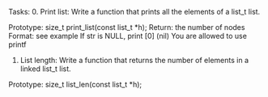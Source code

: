 Tasks:
0. Print list:
Write a function that prints all the elements of a list_t list.

Prototype: size_t print_list(const list_t *h);
Return: the number of nodes
Format: see example
If str is NULL, print [0] (nil)
You are allowed to use printf

1. List length:
Write a function that returns the number of elements in a linked list_t list.

Prototype: size_t list_len(const list_t *h);
